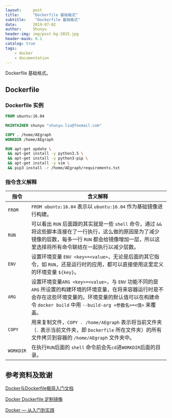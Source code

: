 ```yaml
---
layout:     post
title:      "Dockerfile 基础格式"
subtitle:    "Dockerfile 基础格式"
date:       2019-07-02
author:     Shunyu
header-img: img/post-bg-2015.jpg
header-mask: 0.1
catalog: true
tags:
    - docker
    - documentation
---
```




Dockerfile 基础格式。



## Dockerfile

### Dockerfile 实例

```dockerfile
FROM ubuntu:16.04

MAINTAINER shunyu "shunyu.liu@foxmail.com"

COPY . /home/AEgraph
WORKDIR /home/AEgraph

RUN apt-get update \
 && apt-get install -y python3.5 \
 && apt-get install -y python3-pip \
 && apt-get install -y vim \
 && pip3 install -r /home/AEgraph/requirements.txt
```



### 指令含义解释

| 指令      | 含义解释                                                     |
| --------- | ------------------------------------------------------------ |
| `FROM`    | `FROM ubuntu:16.04` 表示以 `ubuntu:16.04` 作为基础镜像进行构建。 |
| `RUN`     | 可以看出 `RUN` 后面跟的其实就是一些 `shell` 命令，通过 `&&` 将这些脚本连接在了一行执行，这么做的原因是为了减少镜像的层数，每多一行 `RUN` 都会给镜像增加一层，所以这里选择将所有命令联结在一起执行以减少层数。 |
| `ENV`     | 设置环境变量 `ENV <key>=<value>`，无论是后面的其它指令，如 `RUN`，还是运行时的应用，都可以直接使用这里定义的环境变量 `${key}`。 |
| `ARG`     | 设置环境变量`ARG <key>=<value>`，与 `ENV` 功能不同的是 ` ARG` 所设置的构建环境的环境变量，在将来容器运行时是不会存在这些环境变量的。环境变量的默认值可以在构建命令 `docker build` 中用 `--build-arg <参数名>=<值>` 来覆盖。 |
| `COPY`    | 用来复制文件，`COPY . /home/AEgraph` 表示将当前文件夹（`.` 表示当前文件夹，即 `Dockerfile` 所在文件夹）的所有文件拷贝到容器的 `/home/AEgraph` 文件夹中。 |
| `WORKDIR` | 在执行`RUN`后面的 `shell` 命令前会先`cd`进`WORKDIR`后面的目录。 |




## 参考资料及致谢

[Docker与Dockerfile极简入门文档](https://blog.csdn.net/qq_33256688/article/details/80319673)

[Docker Dockerfile 定制镜像](https://blog.csdn.net/wo18237095579/article/details/80540571)

[Docker — 从入门到实践](https://docker_practice.gitee.io/)

